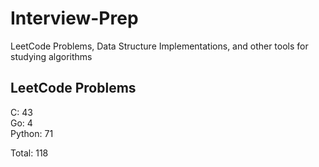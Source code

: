 # Interview-Prep
LeetCode Problems, Data Structure Implementations, and other tools for studying algorithms

## LeetCode Problems
C:      43<br/>
Go:     4<br/>
Python: 71<br/>

Total:  118
